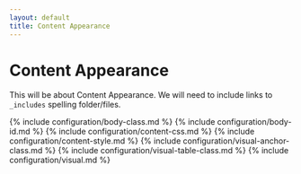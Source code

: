 ```yaml
---
layout: default
title: Content Appearance
---
```


# Content Appearance

This will be about Content Appearance. We will need to include links to `_includes` spelling folder/files.

{% include configuration/body-class.md %}
{% include configuration/body-id.md %}
{% include configuration/content-css.md %}
{% include configuration/content-style.md %}
{% include configuration/visual-anchor-class.md %}
{% include configuration/visual-table-class.md %}
{% include configuration/visual.md %}
